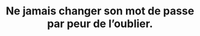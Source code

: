 ---
category: category-nGkbk6oSlC5_p3eqoXX2o
goodPractices:
- good-practice-BfIEsJjvVW_DhbHGTgWsQ
risks:
- Prendre le risque que ses données aient fuité sur le web et soient accessibles et
  utilisées par tous.
title: Ne jamais changer son mot de passe par peur de l’oublier.
uuid: vulnerability-h3yfwY2enysAQFtIJ61fy
visibleInCms: true
---